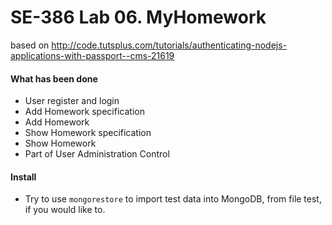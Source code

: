 # SE-386 Lab 06. MyHomework

based on http://code.tutsplus.com/tutorials/authenticating-nodejs-applications-with-passport--cms-21619


#### What has been done
* User register and login
* Add Homework specification
* Add Homework
* Show Homework specification
* Show Homework
* Part of User Administration Control

#### Install
* Try to use `mongorestore` to import test data into MongoDB, from file test, if you would like to.
